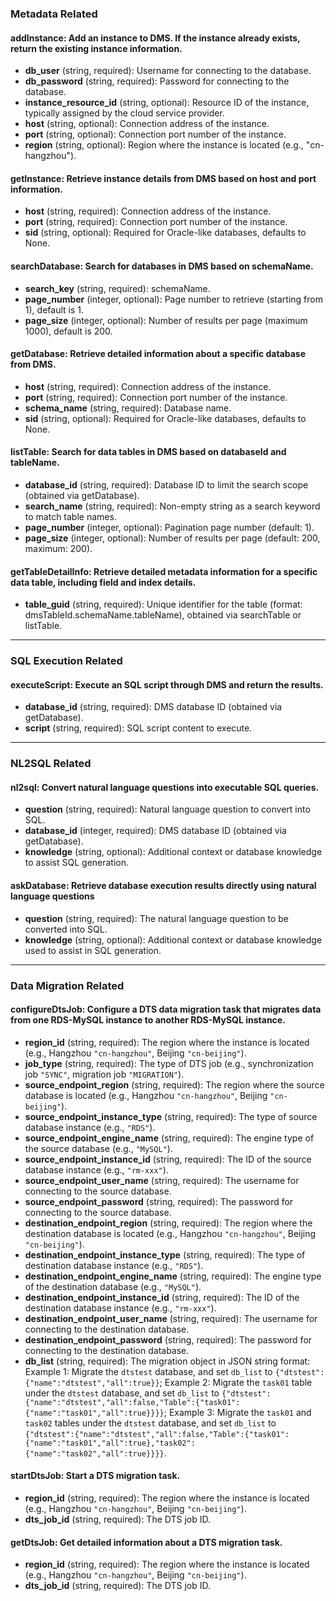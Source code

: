 
### Metadata Related

#### addInstance: Add an instance to DMS. If the instance already exists, return the existing instance information.

- **db_user** (string, required): Username for connecting to the database.
- **db_password** (string, required): Password for connecting to the database.
- **instance_resource_id** (string, optional): Resource ID of the instance, typically assigned by the cloud service provider.
- **host** (string, optional): Connection address of the instance.
- **port** (string, optional): Connection port number of the instance.
- **region** (string, optional): Region where the instance is located (e.g., "cn-hangzhou").

#### getInstance: Retrieve instance details from DMS based on host and port information.

- **host** (string, required): Connection address of the instance.
- **port** (string, required): Connection port number of the instance.
- **sid** (string, optional): Required for Oracle-like databases, defaults to None.

#### searchDatabase: Search for databases in DMS based on schemaName.

- **search_key** (string, required): schemaName.
- **page_number** (integer, optional): Page number to retrieve (starting from 1), default is 1.
- **page_size** (integer, optional): Number of results per page (maximum 1000), default is 200.

#### getDatabase: Retrieve detailed information about a specific database from DMS.

- **host** (string, required): Connection address of the instance.
- **port** (string, required): Connection port number of the instance.
- **schema_name** (string, required): Database name.
- **sid** (string, optional): Required for Oracle-like databases, defaults to None.

#### listTable: Search for data tables in DMS based on databaseId and tableName.

- **database_id** (string, required): Database ID to limit the search scope (obtained via getDatabase).
- **search_name** (string, required): Non-empty string as a search keyword to match table names.
- **page_number** (integer, optional): Pagination page number (default: 1).
- **page_size** (integer, optional): Number of results per page (default: 200, maximum: 200).

#### getTableDetailInfo: Retrieve detailed metadata information for a specific data table, including field and index details.

- **table_guid** (string, required): Unique identifier for the table (format: dmsTableId.schemaName.tableName), obtained via searchTable or listTable.

---

### SQL Execution Related

#### executeScript: Execute an SQL script through DMS and return the results.

- **database_id** (string, required): DMS database ID (obtained via getDatabase).
- **script** (string, required): SQL script content to execute.

---

### NL2SQL Related

#### nl2sql: Convert natural language questions into executable SQL queries.

- **question** (string, required): Natural language question to convert into SQL.
- **database_id** (integer, required): DMS database ID (obtained via getDatabase).
- **knowledge** (string, optional): Additional context or database knowledge to assist SQL generation.

#### askDatabase: Retrieve database execution results directly using natural language questions  
- **question** (string, required): The natural language question to be converted into SQL.  
- **knowledge** (string, optional): Additional context or database knowledge used to assist in SQL generation.

---
### Data Migration Related

#### configureDtsJob: Configure a DTS data migration task that migrates data from one RDS-MySQL instance to another RDS-MySQL instance.
- **region_id** (string, required): The region where the instance is located (e.g., Hangzhou `"cn-hangzhou"`, Beijing `"cn-beijing"`).
- **job_type** (string, required): The type of DTS job (e.g., synchronization job `"SYNC"`, migration job `"MIGRATION"`).
- **source_endpoint_region** (string, required): The region where the source database is located (e.g., Hangzhou `"cn-hangzhou"`, Beijing `"cn-beijing"`).
- **source_endpoint_instance_type** (string, required): The type of source database instance (e.g., `"RDS"`).
- **source_endpoint_engine_name** (string, required): The engine type of the source database (e.g., `"MySQL"`).
- **source_endpoint_instance_id** (string, required): The ID of the source database instance (e.g., `"rm-xxx"`).
- **source_endpoint_user_name** (string, required): The username for connecting to the source database.
- **source_endpoint_password** (string, required): The password for connecting to the source database.
- **destination_endpoint_region** (string, required): The region where the destination database is located (e.g., Hangzhou `"cn-hangzhou"`, Beijing `"cn-beijing"`).
- **destination_endpoint_instance_type** (string, required): The type of destination database instance (e.g., `"RDS"`).
- **destination_endpoint_engine_name** (string, required): The engine type of the destination database (e.g., `"MySQL"`).
- **destination_endpoint_instance_id** (string, required): The ID of the destination database instance (e.g., `"rm-xxx"`).
- **destination_endpoint_user_name** (string, required): The username for connecting to the destination database.
- **destination_endpoint_password** (string, required): The password for connecting to the destination database.
- **db_list** (string, required): The migration object in JSON string format:
  Example 1: Migrate the `dtstest` database, and set `db_list` to `{"dtstest":{"name":"dtstest","all":true}}`;
  Example 2: Migrate the `task01` table under the `dtstest` database, and set `db_list` to `{"dtstest":{"name":"dtstest","all":false,"Table":{"task01":{"name":"task01","all":true}}}}`;
  Example 3: Migrate the `task01` and `task02` tables under the `dtstest` database, and set `db_list` to `{"dtstest":{"name":"dtstest","all":false,"Table":{"task01":{"name":"task01","all":true},"task02":{"name":"task02","all":true}}}}`.

#### startDtsJob: Start a DTS migration task.
- **region_id** (string, required): The region where the instance is located (e.g., Hangzhou `"cn-hangzhou"`, Beijing `"cn-beijing"`).
- **dts_job_id** (string, required): The DTS job ID.

#### getDtsJob: Get detailed information about a DTS migration task.
- **region_id** (string, required): The region where the instance is located (e.g., Hangzhou `"cn-hangzhou"`, Beijing `"cn-beijing"`).
- **dts_job_id** (string, required): The DTS job ID.
